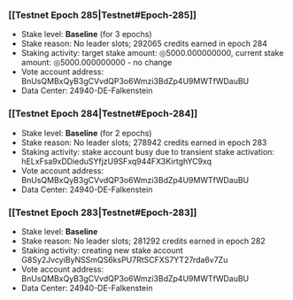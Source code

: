 ### [[Testnet Epoch 285|Testnet#Epoch-285]]
* Stake level: **Baseline** (for 3 epochs)
* Stake reason: No leader slots; 292065 credits earned in epoch 284
* Staking activity: target stake amount: ◎5000.000000000, current stake amount: ◎5000.000000000 - no change
* Vote account address: BnUsQMBxQyB3gCVvdQP3o6Wmzi3BdZp4U9MWTfWDauBU
* Data Center: 24940-DE-Falkenstein
### [[Testnet Epoch 284|Testnet#Epoch-284]]
* Stake level: **Baseline** (for 2 epochs)
* Stake reason: No leader slots; 278942 credits earned in epoch 283
* Staking activity: stake account busy due to transient stake activation: hELxFsa9xDDieduSYfjzU9SFxq944FX3KirtghYC9xq
* Vote account address: BnUsQMBxQyB3gCVvdQP3o6Wmzi3BdZp4U9MWTfWDauBU
* Data Center: 24940-DE-Falkenstein
### [[Testnet Epoch 283|Testnet#Epoch-283]]
* Stake level: **Baseline**
* Stake reason: No leader slots; 281292 credits earned in epoch 282
* Staking activity: creating new stake account G8Sy2JvcyiByNSSmQS6ksPU7RtSCFXS7YT27rda6v7Zu
* Vote account address: BnUsQMBxQyB3gCVvdQP3o6Wmzi3BdZp4U9MWTfWDauBU
* Data Center: 24940-DE-Falkenstein